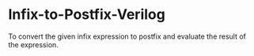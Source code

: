 # Infix-to-Postfix-Verilog
To convert the given infix expression to postfix and evaluate the result of the expression.

